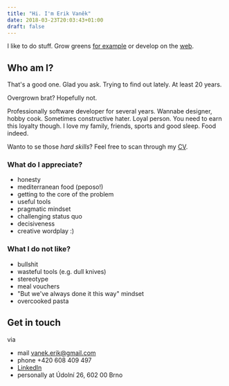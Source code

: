 ```yaml
---
title: "Hi. I'm Erik Vaněk"
date: 2018-03-23T20:03:43+01:00
draft: false
---
```


I like to do stuff. Grow greens [for example](/aero/) or develop on the [web](/development/).

## Who am I?

That's a good one. Glad you ask. Trying to find out lately. At least 20 years.

Overgrown brat? Hopefully not.

Professionally software developer for several years. Wannabe designer, hobby cook. Sometimes constructive hater. Loyal person. You need to earn this loyalty though. I love my family, friends, sports and good sleep. Food indeed.

Wanto to se those _hard skills_? Feel free to scan through my [CV](/docs/erik-vanek-cv.pdf).

### What do I appreciate?
- honesty
- mediterranean food (peposo!)
- getting to the core of the problem
- useful tools
- pragmatic mindset
- challenging status quo
- decisiveness
- creative wordplay :)

### What I do not like?
- bullshit
- wasteful tools (e.g. dull knives)
- stereotype
- meal vouchers
- "But we've always done it this way" mindset
- overcooked pasta

## Get in touch
via

 - mail [vanek.erik@gmail.com](mailto:vanek.erik@gmail.com)
 - phone +420 608 409 497
 - [LinkedIn](https://www.linkedin.com/in/erikvanek/)
 - personally at Údolní 26, 602 00 Brno